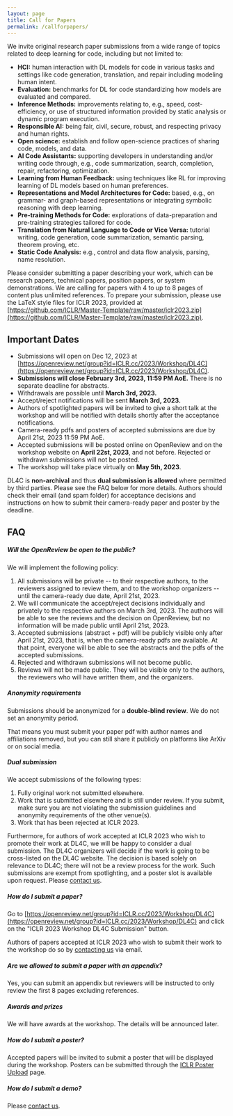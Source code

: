 ```yaml
---
layout: page
title: Call for Papers
permalink: /callforpapers/
---
```


We invite original research paper submissions from a wide range of topics related to deep learning for code, including but not limited to:

* **HCI:** human interaction with DL models for code in various tasks and settings like code generation, translation, and repair including modeling human intent.
* **Evaluation:** benchmarks for DL for code standardizing how models are evaluated and compared.
* **Inference Methods:** improvements relating to, e.g., speed, cost-efficiency, or use of structured information provided by static analysis or dynamic program execution.
* **Responsible AI:** being fair, civil, secure, robust, and respecting privacy and human rights.
* **Open science:** establish and follow open-science practices of sharing code, models, and data.
* **AI Code Assistants:** supporting developers in understanding and/or writing code through, e.g., code summarization, search, completion, repair, refactoring, optimization.
* **Learning from Human Feedback:** using techniques like RL for improving learning of DL models based on human preferences.
* **Representations and Model Architectures for Code:** based, e.g., on grammar- and graph-based representations or integrating symbolic reasoning with deep learning.
* **Pre-training Methods for Code:** explorations of data-preparation and pre-training strategies tailored for code.
* **Translation from Natural Language to Code or Vice Versa:** tutorial writing, code generation, code summarization, semantic parsing, theorem proving, etc.
* **Static Code Analysis:** e.g., control and data flow analysis, parsing, name resolution.

Please consider submitting a paper describing your work, which can be research papers, technical papers, position papers, or system demonstrations. We are calling for papers with 4 to up to 8 pages of content plus unlimited references. To prepare your submission, please use the LaTeX style files for ICLR 2023, provided at [https://github.com/ICLR/Master-Template/raw/master/iclr2023.zip](https://github.com/ICLR/Master-Template/raw/master/iclr2023.zip).

## Important Dates

* Submissions will open on Dec 12, 2023 at [https://openreview.net/group?id=ICLR.cc/2023/Workshop/DL4C](https://openreview.net/group?id=ICLR.cc/2023/Workshop/DL4C).
* **Submissions will close February 3rd, 2023, 11:59 PM AoE.** There is no separate deadline for abstracts.
* Withdrawals are possible until **March 3rd, 2023.**
* Accept/reject notifications will be sent **March 3rd, 2023.**
* Authors of spotlighted papers will be invited to give a short talk at the workshop and will be notified with details shortly after the acceptance notifications.
* Camera-ready pdfs and posters of accepted submissions are due by April 21st, 2023 11:59 PM AoE.
* Accepted submissions will be posted online on OpenReview and on the workshop website on **April 22st, 2023**, and not before. Rejected or withdrawn submissions will not be posted.
* The workshop will take place virtually on **May 5th, 2023**.

DL4C is **non-archival** and thus **dual submission is allowed** where permitted by third parties. Please see the FAQ below for more details.
Authors should check their email (and spam folder) for acceptance decisions and instructions on how to submit their camera-ready paper and poster by the deadline.

## FAQ

##### **Will the OpenReview be open to the public?**

We will implement the following policy:

1. All submissions will be private -- to their respective authors, to the reviewers assigned to review them, and to the workshop organizers -- until the camera-ready due date, April 21st, 2023.
2. We will communicate the accept/reject decisions individually and privately to the respective authors on March 3rd, 2023. The authors will be able to see the reviews and the decision on OpenReview, but no information will be made public until April 21st, 2023.
3. Accepted submissions (abstract + pdf) will be publicly visible only after April 21st, 2023, that is, when the camera-ready pdfs are available. At that point, everyone will be able to see the abstracts and the pdfs of the accepted submissions.
4. Rejected and withdrawn submissions will not become public.
5. Reviews will not be made public. They will be visible only to the authors, the reviewers who will have written them, and the organizers.

##### **Anonymity requirements**

Submissions should be anonymized for a **double-blind review**. We do not set an anonymity period.

That means you must submit your paper pdf with author names and affiliations removed,
but you can still share it publicly on platforms like ArXiv or on social media.

##### **Dual submission**

We accept submissions of the following types:

1. Fully original work not submitted elsewhere.
2. Work that is submitted elsewhere and is still under review. If you submit, make sure you are not violating the submission guidelines and anonymity requirements of the other venue(s).
3. Work that has been rejected at ICLR 2023.

Furthermore, for authors of work accepted at ICLR 2023 who wish to promote their work at DL4C, we will be happy to consider a dual submission. The DL4C organizers will decide if the work is going to be cross-listed on the DL4C website. The decision is based solely on relevance to DL4C; there will not be a review process for the work. Such submissions are exempt from spotlighting, and a poster slot is available upon request. Please [contact us](/contactus).

##### **How do I submit a paper?**

Go to [https://openreview.net/group?id=ICLR.cc/2023/Workshop/DL4C](https://openreview.net/group?id=ICLR.cc/2023/Workshop/DL4C) and click on the "ICLR 2023 Workshop DL4C Submission" button.

Authors of papers accepted at ICLR 2023 who wish to submit their work to the workshop do so by [contacting us](/contactus) via email.

##### **Are we allowed to submit a paper with an appendix?** 

Yes, you can submit an appendix but reviewers will be instructed to only review the first 8 pages excluding references.

##### **Awards and prizes**

We will have awards at the workshop. The details will be announced later.

##### **How do I submit a poster?**

Accepted papers will be invited to submit a poster that will be displayed during the workshop. Posters can be submitted through the [ICLR Poster Upload](https://iclr.cc/PosterUpload) page.

##### **How do I submit a demo?**

Please [contact us](/contactus).
